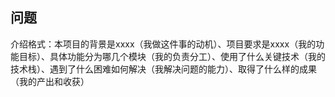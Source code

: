 ## 问题

介绍格式：本项目的背景是xxxx（我做这件事的动机）、项目要求是xxxx（我的功能目标）、具体功能分为哪几个模块（我的负责分工）、使用了什么关键技术（我的技术栈）、遇到了什么困难如何解决（我解决问题的能力）、取得了什么样的成果（我的产出和收获）


